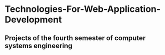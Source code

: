 <h1>Technologies-For-Web-Application-Development</h1>
    
<h2> Projects of the fourth semester of computer systems engineering</h2>


